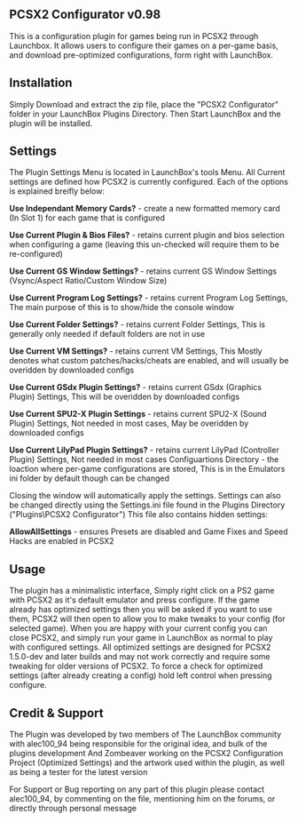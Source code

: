 PCSX2 Configurator v0.98
-------------------------------------------------------------------------------
This is a configuration plugin for games being run in PCSX2 through Launchbox. 
It allows users to configure their games on a per-game basis, and download pre-optimized configurations, form right with LaunchBox.

Installation
-------------------------------------------------------------------------------
Simply Download and extract the zip file, place the "PCSX2 Configurator" folder in your LaunchBox Plugins Directory. Then Start LaunchBox and the plugin will be installed.

Settings
-------------------------------------------------------------------------------
The Plugin Settings Menu is located in LaunchBox's tools Menu. All Current settings are defined how PCSX2 is currently configured.
Each of the options is explained breifly below:

**Use Independant Memory Cards?** - create a new formatted memory card (In Slot 1) for each game that is configured

**Use Current Plugin & Bios Files?** - retains current plugin and bios selection when configuring a game (leaving this un-checked will require them to be re-configured)

**Use Current GS Window Settings?** - retains current GS Window Settings (Vsync/Aspect Ratio/Custom Window Size)

**Use Current Program Log Settings?** - retains current Program Log Settings, The main purpose of this is to show/hide the console window

**Use Current Folder Settings?** - retains current Folder Settings, This is generally only needed if default folders are not in use

**Use Current VM Settings?** - retains current VM Settings, This Mostly denotes what custom patches/hacks/cheats are enabled, and will usually be overidden by downloaded configs

**Use Current GSdx Plugin Settings?**	- retains current GSdx (Graphics Plugin) Settings, This will be overidden by downloaded configs

**Use Current SPU2-X Plugin Settings** -	retains current SPU2-X (Sound Plugin) Settings, Not needed in most cases, May be overidden by downloaded configs

**Use Current LilyPad Plugin Settings?** - retains current LilyPad (Controller Plugin) Settings, Not needed in most cases
Configuartions Directory - the loaction where per-game configurations are stored, This is in the Emulators ini folder by default though can be changed

Closing the window will automatically apply the settings. Settings can also be changed directly using the Settings.ini file found in the Plugins Directory ("Plugins\PCSX2 Configurator")
This file also contains hidden settings:

**AllowAllSettings** - ensures Presets are disabled and Game Fixes and Speed Hacks are enabled in PCSX2

Usage
-------------------------------------------------------------------------------
The plugin has a minimalistic interface, Simply right click on a PS2 game with PCSX2 as it's default emulator and press configure.
If the game already has optimized settings then you will be asked if you want to use them, PCSX2 will then open to allow you to make tweaks to your config (for selected game).
When you are happy with your current config you can close PCSX2, and simply run your game in LaunchBox as normal to play with configured settings.
All optimized settings are designed for PCSX2 1.5.0-dev and later builds and may not work correctly and require some tweaking for older versions of PCSX2.
To force a check for optimized settings (after already creating a config) hold left control when pressing configure.

Credit & Support
-------------------------------------------------------------------------------
The Plugin was developed by two members of The LaunchBox community with alec100_94 being responsible for the original idea, and bulk of the plugins development
And Zombeaver working on the PCSX2 Configuration Project (Optimized Settings) and the artwork used within the plugin, as well as being a tester for the latest version

For Support or Bug reporting on any part of this plugin please contact alec100_94, by commenting on the file, mentioning him on the forums, or directly through personal message
